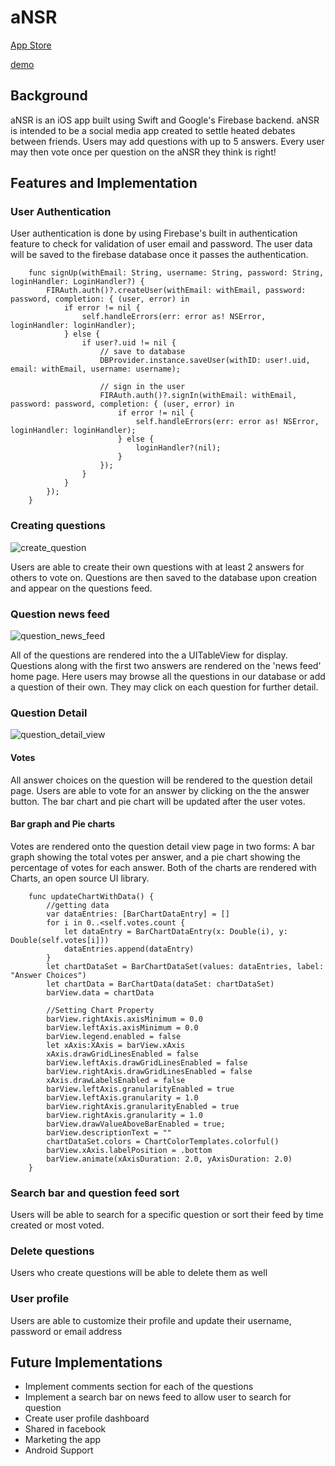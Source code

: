 # aNSR

[App Store](https://itunes.apple.com/us/app/ansr/id1205656376?mt=8)

[demo](https://appetize.io/app/dukc8nv13vgxv4vxrxqaxaytk0?device=iphone6s&scale=75&orientation=portrait&osVersion=10.0)


## Background

aNSR is an iOS app built using Swift and Google's Firebase backend. aNSR is intended to be
a social media app created to settle heated debates between friends. Users may add questions
with up to 5 answers. Every user may then vote once per question on the aNSR they think is right!

## Features and Implementation

### User Authentication
User authentication is done by using Firebase's built in authentication feature to check for validation of user email and password.
The user data will be saved to the firebase database once it passes the authentication.
```
    func signUp(withEmail: String, username: String, password: String, loginHandler: LoginHandler?) {
        FIRAuth.auth()?.createUser(withEmail: withEmail, password: password, completion: { (user, error) in
            if error != nil {
                self.handleErrors(err: error as! NSError, loginHandler: loginHandler);
            } else {
                if user?.uid != nil {
                    // save to database
                    DBProvider.instance.saveUser(withID: user!.uid, email: withEmail, username: username);

                    // sign in the user
                    FIRAuth.auth()?.signIn(withEmail: withEmail, password: password, completion: { (user, error) in
                        if error != nil {
                            self.handleErrors(err: error as! NSError, loginHandler: loginHandler);
                        } else {
                            loginHandler?(nil);
                        }
                    });
                }
            }
        });
    }
```

### Creating questions

![create_question](docs/screenshots/create-question.png)

Users are able to create their own questions with at least 2 answers for others to vote on. Questions are
then saved to the database upon creation and appear on the questions feed.

### Question news feed

![question_news_feed](docs/screenshots/question-feed.png)

All of the questions are rendered into the a UITableView for display. Questions along with the first two answers are rendered on the 'news feed' home page. Here users may browse all the questions in our database or add a question of their own. They
may click on each question for further detail.

### Question Detail

![question_detail_view](docs/screenshots/detail-view.png)

#### Votes

All answer choices on the question will be rendered to the question detail page.
Users are able to vote for an answer by clicking on the the answer button. The bar chart and pie chart will
be updated after the user votes.


#### Bar graph and Pie charts
Votes are rendered onto the question detail view page in two forms: A bar graph showing
the total votes per answer, and a pie chart showing the percentage of votes for each answer.
Both of the charts are rendered with Charts, an open source UI library.

```
    func updateChartWithData() {
        //getting data
        var dataEntries: [BarChartDataEntry] = []
        for i in 0..<self.votes.count {
            let dataEntry = BarChartDataEntry(x: Double(i), y: Double(self.votes[i]))
            dataEntries.append(dataEntry)
        }
        let chartDataSet = BarChartDataSet(values: dataEntries, label: "Answer Choices")
        let chartData = BarChartData(dataSet: chartDataSet)
        barView.data = chartData

        //Setting Chart Property
        barView.rightAxis.axisMinimum = 0.0
        barView.leftAxis.axisMinimum = 0.0
        barView.legend.enabled = false
        let xAxis:XAxis = barView.xAxis
        xAxis.drawGridLinesEnabled = false
        barView.leftAxis.drawGridLinesEnabled = false
        barView.rightAxis.drawGridLinesEnabled = false
        xAxis.drawLabelsEnabled = false
        barView.leftAxis.granularityEnabled = true
        barView.leftAxis.granularity = 1.0
        barView.rightAxis.granularityEnabled = true
        barView.rightAxis.granularity = 1.0
        barView.drawValueAboveBarEnabled = true;
        barView.descriptionText = ""
        chartDataSet.colors = ChartColorTemplates.colorful()
        barView.xAxis.labelPosition = .bottom
        barView.animate(xAxisDuration: 2.0, yAxisDuration: 2.0)
    }
```


### Search bar and question feed sort

Users will be able to search for a specific question or sort their feed by time created or most voted.

### Delete questions

Users who create questions will be able to delete them as well

### User profile

Users are able to customize their profile and update their username, password or email address

## Future Implementations

- Implement comments section for each of the questions
- Implement a search bar on news feed to allow user to search for question
- Create user profile dashboard
- Shared in facebook
- Marketing the app
- Android Support
